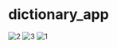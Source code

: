 # dictionary_app
![2](https://github.com/user-attachments/assets/a7802180-2974-4e50-8b80-0c208affd59d)
![3](https://github.com/user-attachments/assets/62ba2a0d-5f56-494c-940a-5bb2f61c68d6)
![1](https://github.com/user-attachments/assets/a413e3f6-fefa-493c-bc0a-b1b618d3de08)
